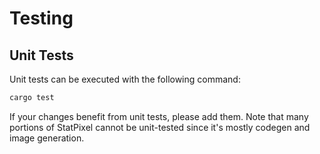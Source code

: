 # Testing

## Unit Tests

Unit tests can be executed with the following command:

```bash
cargo test
```

If your changes benefit from unit tests, please add them. Note that many portions of StatPixel cannot be unit-tested since it's mostly codegen and image generation.
